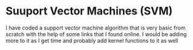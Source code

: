 # Suuport Vector Machines (SVM)
I have coded a support vector machine algorithm that is very basic from scratch with the help of some links that I found online. I would be 
adding more to it as I get time and probably add kernel functions to it as well

